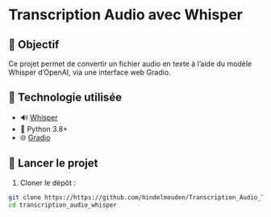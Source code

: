# Transcription Audio avec Whisper

## 🎯 Objectif
Ce projet permet de convertir un fichier audio en texte à l’aide du modèle Whisper d’OpenAI, via une interface web Gradio.

## 🧠 Technologie utilisée
- 🔊 [Whisper](https://github.com/openai/whisper)
- 🧪 Python 3.8+
- 🌐 [Gradio](https://www.gradio.app/)

## 🚀 Lancer le projet
1. Cloner le dépôt :
```bash
git clone https://https://github.com/hindelmouden/Transcription_Audio_To_Text.git
cd transcription_audio_whisper

